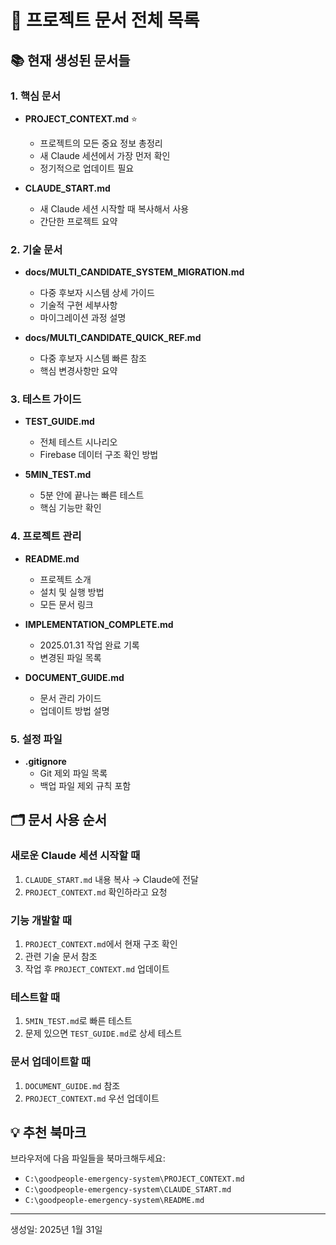 # 📁 프로젝트 문서 전체 목록

## 📚 현재 생성된 문서들

### 1. 핵심 문서
- **PROJECT_CONTEXT.md** ⭐
  - 프로젝트의 모든 중요 정보 총정리
  - 새 Claude 세션에서 가장 먼저 확인
  - 정기적으로 업데이트 필요

- **CLAUDE_START.md** 
  - 새 Claude 세션 시작할 때 복사해서 사용
  - 간단한 프로젝트 요약

### 2. 기술 문서
- **docs/MULTI_CANDIDATE_SYSTEM_MIGRATION.md**
  - 다중 후보자 시스템 상세 가이드
  - 기술적 구현 세부사항
  - 마이그레이션 과정 설명

- **docs/MULTI_CANDIDATE_QUICK_REF.md**
  - 다중 후보자 시스템 빠른 참조
  - 핵심 변경사항만 요약

### 3. 테스트 가이드
- **TEST_GUIDE.md**
  - 전체 테스트 시나리오
  - Firebase 데이터 구조 확인 방법

- **5MIN_TEST.md**
  - 5분 안에 끝나는 빠른 테스트
  - 핵심 기능만 확인

### 4. 프로젝트 관리
- **README.md**
  - 프로젝트 소개
  - 설치 및 실행 방법
  - 모든 문서 링크

- **IMPLEMENTATION_COMPLETE.md**
  - 2025.01.31 작업 완료 기록
  - 변경된 파일 목록

- **DOCUMENT_GUIDE.md**
  - 문서 관리 가이드
  - 업데이트 방법 설명

### 5. 설정 파일
- **.gitignore**
  - Git 제외 파일 목록
  - 백업 파일 제외 규칙 포함

## 🗂️ 문서 사용 순서

### 새로운 Claude 세션 시작할 때
1. `CLAUDE_START.md` 내용 복사 → Claude에 전달
2. `PROJECT_CONTEXT.md` 확인하라고 요청

### 기능 개발할 때
1. `PROJECT_CONTEXT.md`에서 현재 구조 확인
2. 관련 기술 문서 참조
3. 작업 후 `PROJECT_CONTEXT.md` 업데이트

### 테스트할 때
1. `5MIN_TEST.md`로 빠른 테스트
2. 문제 있으면 `TEST_GUIDE.md`로 상세 테스트

### 문서 업데이트할 때
1. `DOCUMENT_GUIDE.md` 참조
2. `PROJECT_CONTEXT.md` 우선 업데이트

## 💡 추천 북마크
브라우저에 다음 파일들을 북마크해두세요:
- `C:\goodpeople-emergency-system\PROJECT_CONTEXT.md`
- `C:\goodpeople-emergency-system\CLAUDE_START.md`
- `C:\goodpeople-emergency-system\README.md`

---

생성일: 2025년 1월 31일
